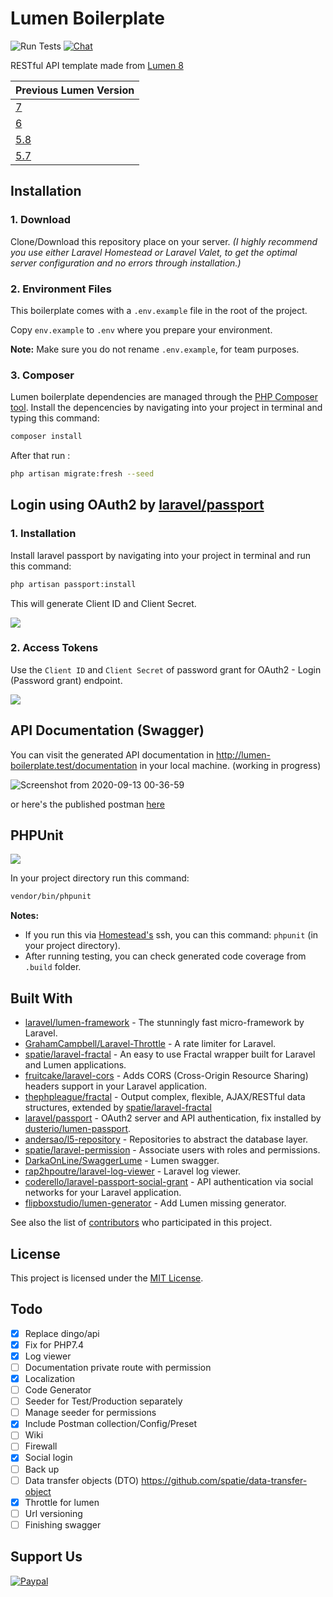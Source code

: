 # Lumen Boilerplate

![Run Tests](https://github.com/lloricode/lumen-boilerplate/workflows/Run%20Tests/badge.svg?branch=master)
[![Chat](https://img.shields.io/badge/chat-on%20discord-7289da.svg)](https://discordapp.com/invite/9X3Y5pC)

RESTful API template made from [Lumen 8](https://lumen.laravel.com/)

| Previous Lumen Version | 
| ----- | 
|[7](https://github.com/lloricode/lumen-boilerplate/tree/framework-7)|
|[6](https://github.com/lloricode/lumen-boilerplate/tree/framework-6)|
|[5.8](https://github.com/lloricode/lumen-boilerplate/tree/framework-5.8)|
|[5.7](https://github.com/lloricode/lumen-boilerplate/tree/framework-5.7)|

## Installation

### 1. Download
  Clone/Download this repository place on your server. *(I highly recommend you use either Laravel Homestead or Laravel Valet, to get the optimal server configuration and no errors through installation.)*

### 2. Environment Files
This boilerplate comes with a `.env.example` file in the root of the project.

Copy `env.example` to `.env` where you prepare your environment.

**Note:** Make sure you do not rename `.env.example`, for team purposes.

### 3. Composer
Lumen boilerplate dependencies are managed through the [PHP Composer tool](https://getcomposer.org/). Install the depencencies by navigating into your project in terminal and typing this command:
```bash
composer install
```

After that run :
```bash
php artisan migrate:fresh --seed
```

## Login using OAuth2 by [laravel/passport](https://github.com/laravel/passport)

### 1. Installation
Install laravel passport by navigating into your project in terminal and run this command:
```bash
php artisan passport:install
```
This will generate Client ID and Client Secret.

![](https://user-images.githubusercontent.com/8251344/50570034-fcea5200-0db4-11e9-8237-b3ae20c06a25.png)

### 2. Access Tokens
Use the `Client ID` and `Client Secret` of password grant for OAuth2 - Login (Password grant) endpoint.

![](https://user-images.githubusercontent.com/8251344/92990536-e09e3280-f50f-11ea-9565-00277319abcc.png)

## API Documentation (Swagger)

You can visit the generated API documentation in http://lumen-boilerplate.test/documentation in your local machine. (working in progress)

![Screenshot from 2020-09-13 00-36-59](https://user-images.githubusercontent.com/8251344/93000197-44991900-f559-11ea-8c0d-6e076d4ceb41.png)

or here's the published postman [here](https://documenter.getpostman.com/view/4366674/SWEDzudy)

## PHPUnit

![](https://user-images.githubusercontent.com/8251344/82751581-c6b6d380-9dea-11ea-89ba-eaee58242757.png)

In your project directory run this command:

```bash
vendor/bin/phpunit
```

**Notes:** 
- If you run this via [Homestead's](https://laravel.com/docs/homestead) ssh, you can this command: `phpunit` (in your project directory).
- After running testing, you can check generated code coverage from `.build` folder.


## Built With

* [laravel/lumen-framework](https://github.com/laravel/lumen-framework) - The stunningly fast micro-framework by Laravel.
* [GrahamCampbell/Laravel-Throttle](https://github.com/GrahamCampbell/Laravel-Throttle) - A rate limiter for Laravel.
* [spatie/laravel-fractal](https://github.com/spatie/laravel-fractal) - An easy to use Fractal wrapper built for Laravel and Lumen applications.
* [fruitcake/laravel-cors](https://github.com/fruitcake/laravel-cors) - Adds CORS (Cross-Origin Resource Sharing) headers support in your Laravel application.
* [thephpleague/fractal](https://github.com/thephpleague/fractal) - Output complex, flexible, AJAX/RESTful data structures, extended by [spatie/laravel-fractal](https://github.com/spatie/laravel-fractal)
* [laravel/passport](https://github.com/laravel/passport) - OAuth2 server and API authentication, fix installed by [dusterio/lumen-passport](https://github.com/dusterio/lumen-passport).
* [andersao/l5-repository](https://github.com/andersao/l5-repository) - Repositories to abstract the database layer.
* [spatie/laravel-permission](https://github.com/spatie/laravel-permission) - Associate users with roles and permissions.
* [DarkaOnLine/SwaggerLume](https://github.com/DarkaOnLine/SwaggerLume) - Lumen swagger.
* [rap2hpoutre/laravel-log-viewer](https://github.com/rap2hpoutre/laravel-log-viewer) - Laravel log viewer.
* [coderello/laravel-passport-social-grant](https://github.com/coderello/laravel-passport-social-grant) - API authentication via social networks for your Laravel application.
* [flipboxstudio/lumen-generator](https://github.com/flipboxstudio/lumen-generator) - Add Lumen missing generator.

See also the list of [contributors](https://github.com/lloricode/lumen-boilerplate/graphs/contributors) who participated in this project.

## License

This project is licensed under the [MIT License](https://opensource.org/licenses/MIT).

## Todo

- [x] Replace dingo/api
- [x] Fix for PHP7.4
- [x] Log viewer
- [ ] Documentation private route with permission
- [x] Localization
- [ ] Code Generator
- [ ] Seeder for Test/Production separately
- [ ] Manage seeder for permissions
- [x] Include Postman collection/Config/Preset
- [ ] Wiki
- [ ] Firewall
- [x] Social login
- [ ] Back up
- [ ] Data transfer objects (DTO) https://github.com/spatie/data-transfer-object
- [x] Throttle for lumen
- [ ] Url versioning
- [ ] Finishing swagger

## Support Us

[![Paypal](https://user-images.githubusercontent.com/8251344/82770823-839d4480-9e6c-11ea-9d35-921a32a04f8f.png)](https://www.paypal.me/lloricode)
